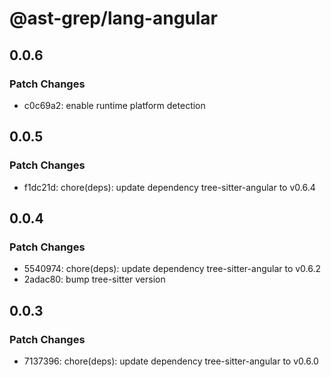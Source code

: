 # @ast-grep/lang-angular

## 0.0.6

### Patch Changes

- c0c69a2: enable runtime platform detection

## 0.0.5

### Patch Changes

- f1dc21d: chore(deps): update dependency tree-sitter-angular to v0.6.4

## 0.0.4

### Patch Changes

- 5540974: chore(deps): update dependency tree-sitter-angular to v0.6.2
- 2adac80: bump tree-sitter version

## 0.0.3

### Patch Changes

- 7137396: chore(deps): update dependency tree-sitter-angular to v0.6.0
